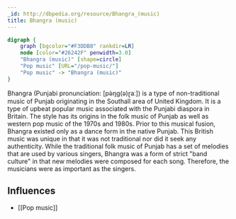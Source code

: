 ```yaml
---
_id: http://dbpedia.org/resource/Bhangra_(music)
title: Bhangra (music)
---
```


```dot
digraph {
	graph [bgcolor="#F3DDB8" rankdir=LR]
	node [color="#26242F" penwidth=3.0]
	"Bhangra (music)" [shape=circle]
	"Pop music" [URL="/pop-music/"]
	"Pop music" -> "Bhangra (music)"
}
```

Bhangra (Punjabi pronunciation: [pə̀ŋɡ(ə)ɽaː]) is a type of non-traditional music of Punjab originating in the Southall area of United Kingdom. It is a type of upbeat popular music associated with the Punjabi diaspora in Britain. The style has its origins in the folk music of Punjab as well as western pop music of the 1970s and 1980s. Prior to this musical fusion, Bhangra existed only as a dance form in the native Punjab. This British music was unique in that it was not traditional nor did it seek any authenticity. While the traditional folk music of Punjab has a set of melodies that are used by various singers, Bhangra was a form of strict "band culture" in that new melodies were composed for each song. Therefore, the musicians were as important as the singers.

## Influences
- [[Pop music]]
